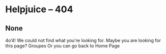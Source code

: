 # Helpjuice – 404
## None
4o’4!
We could not find what you're looking for. 
Maybe you are looking for this page?
Groupes
Or you can go back to Home Page

